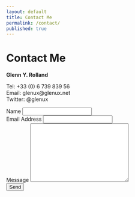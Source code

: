 ```yaml
---
layout: default
title: Contact Me
permalink: /contact/
published: true
---
```


<div id="contact">
  <h1 class="pageTitle">Contact Me</h1>
  <div class="contactContent">
    <p><b>Glenn Y. Rolland</b></p>
    <p>
        Tel: +33 (0) 6 739 839 56<br/>
        Email: glenux@glenux.net<br/>
        Twitter: @glenux
    </p>
  </div>
  <form action="//formspree.io/f/xnqljqnd" method="POST">
    <label for="name">Name</label>    
    <input type="text" id="name" name="name" class="full-width"><br>
    <label for="email">Email Address</label>
    <input type="email" id="email" name="_replyto" class="full-width"><br>
    <label for="message">Message</label>
    <textarea name="message" id="message" cols="30" rows="10" class="full-width"></textarea><br>
    <input type="submit" value="Send" class="button">
  </form>
</div>
